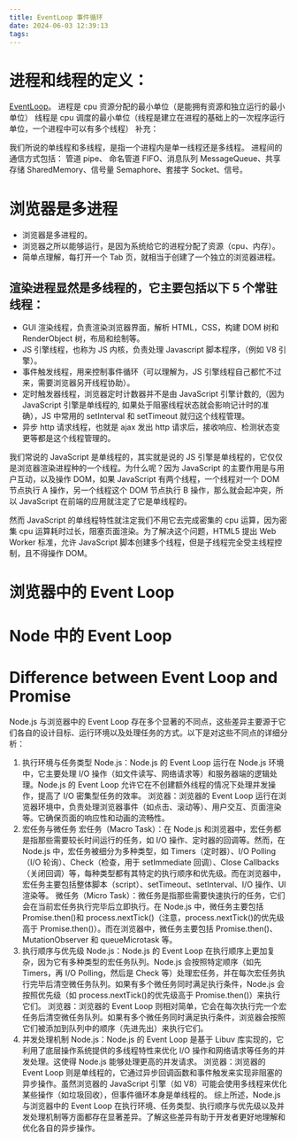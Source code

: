 ```yaml
---
title: EventLoop 事件循环
date: 2024-06-03 12:39:13
tags:
---
```


# 进程和线程的定义：

[EventLoop](https://segmentfault.com/a/1190000015832962 "eventLoop")。
进程是 cpu 资源分配的最小单位（是能拥有资源和独立运行的最小单位）
线程是 cpu 调度的最小单位（线程是建立在进程的基础上的一次程序运行单位，一个进程中可以有多个线程）
补充：

我们所说的单线程和多线程，是指一个进程内是单一线程还是多线程。
进程间的通信方式包括： 管道 pipe、 命名管道 FIFO、消息队列 MessageQueue、共享存储 SharedMemory、信号量 Semaphore、套接字 Socket、信号。

# 浏览器是多进程

- 浏览器是多进程的。
- 浏览器之所以能够运行，是因为系统给它的进程分配了资源（cpu、内存）。
- 简单点理解，每打开一个 Tab 页，就相当于创建了一个独立的浏览器进程。

## 渲染进程显然是多线程的，它主要包括以下 5 个常驻线程：

- GUI 渲染线程，负责渲染浏览器界面，解析 HTML，CSS，构建 DOM 树和 RenderObject 树，布局和绘制等。
- JS 引擎线程，也称为 JS 内核，负责处理 Javascript 脚本程序，（例如 V8 引擎）。
- 事件触发线程，用来控制事件循环（可以理解为，JS 引擎线程自己都忙不过来，需要浏览器另开线程协助）。
- 定时触发器线程，浏览器定时计数器并不是由 JavaScript 引擎计数的,（因为 JavaScript 引擎是单线程的, 如果处于阻塞线程状态就会影响记计时的准确），JS 中常用的 setInterval 和 setTimeout 就归这个线程管理。
- 异步 http 请求线程，也就是 ajax 发出 http 请求后，接收响应、检测状态变更等都是这个线程管理的。

我们常说的 JavaScript 是单线程的，其实就是说的 JS 引擎是单线程的，它仅仅是浏览器渲染进程种的一个线程。为什么呢？因为 JavaScript 的主要作用是与用户互动，以及操作 DOM，如果 JavaScript 有两个线程，一个线程对一个 DOM 节点执行 A 操作，另一个线程这个 DOM 节点执行 B 操作，那么就会起冲突，所以 JavaScript 在前端的应用就注定了它是单线程的。

然而 JavaScript 的单线程特性就注定我们不用它去完成密集的 cpu 运算，因为密集 cpu 运算耗时过长，阻塞页面渲染。为了解决这个问题，HTML5 提出 Web Worker 标准，允许 JavaScript 脚本创建多个线程，但是子线程完全受主线程控制，且不得操作 DOM。

# 浏览器中的 Event Loop

# Node 中的 Event Loop

# Difference between Event Loop and Promise

Node.js 与浏览器中的 Event Loop 存在多个显著的不同点，这些差异主要源于它们各自的设计目标、运行环境以及处理任务的方式。以下是对这些不同点的详细分析：

1. 执行环境与任务类型
   Node.js：Node.js 的 Event Loop 运行在 Node.js 环境中，它主要处理 I/O 操作（如文件读写、网络请求等）和服务器端的逻辑处理。Node.js 的 Event Loop 允许它在不创建额外线程的情况下处理并发操作，提高了 I/O 密集型任务的效率。
   浏览器：浏览器的 Event Loop 运行在浏览器环境中，负责处理浏览器事件（如点击、滚动等）、用户交互、页面渲染等。它确保页面的响应性和动画的流畅性。
2. 宏任务与微任务
   宏任务（Macro Task）：在 Node.js 和浏览器中，宏任务都是指那些需要较长时间运行的任务，如 I/O 操作、定时器的回调等。然而，在 Node.js 中，宏任务被细分为多种类型，如 Timers（定时器）、I/O Polling（I/O 轮询）、Check（检查，用于 setImmediate 回调）、Close Callbacks（关闭回调）等，每种类型都有其特定的执行顺序和优先级。而在浏览器中，宏任务主要包括整体脚本（script）、setTimeout、setInterval、I/O 操作、UI 渲染等。
   微任务（Micro Task）：微任务是指那些需要快速执行的任务，它们会在当前宏任务执行完毕后立即执行。在 Node.js 中，微任务主要包括 Promise.then()和 process.nextTick()（注意，process.nextTick()的优先级高于 Promise.then()）。而在浏览器中，微任务主要包括 Promise.then()、MutationObserver 和 queueMicrotask 等。
3. 执行顺序与优先级
   Node.js：Node.js 的 Event Loop 在执行顺序上更加复杂，因为它有多种类型的宏任务队列。Node.js 会按照特定顺序（如先 Timers，再 I/O Polling，然后是 Check 等）处理宏任务，并在每次宏任务执行完毕后清空微任务队列。如果有多个微任务同时满足执行条件，Node.js 会按照优先级（如 process.nextTick()的优先级高于 Promise.then()）来执行它们。
   浏览器：浏览器的 Event Loop 则相对简单，它会在每次执行完一个宏任务后清空微任务队列。如果有多个微任务同时满足执行条件，浏览器会按照它们被添加到队列中的顺序（先进先出）来执行它们。
4. 并发处理机制
   Node.js：Node.js 的 Event Loop 是基于 Libuv 库实现的，它利用了底层操作系统提供的多线程特性来优化 I/O 操作和网络请求等任务的并发处理。这使得 Node.js 能够处理更高的并发请求。
   浏览器：浏览器的 Event Loop 则是单线程的，它通过异步回调函数和事件触发来实现非阻塞的异步操作。虽然浏览器的 JavaScript 引擎（如 V8）可能会使用多线程来优化某些操作（如垃圾回收），但事件循环本身是单线程的。
   综上所述，Node.js 与浏览器中的 Event Loop 在执行环境、任务类型、执行顺序与优先级以及并发处理机制等方面都存在显著差异。了解这些差异有助于开发者更好地理解和优化各自的异步操作。
